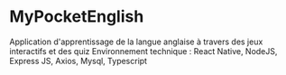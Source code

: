 # MyPocketEnglish
Application d'apprentissage de la langue anglaise à travers des jeux interactifs et des quiz
Environnement technique : 
React Native, NodeJS, Express JS, Axios, Mysql, Typescript
